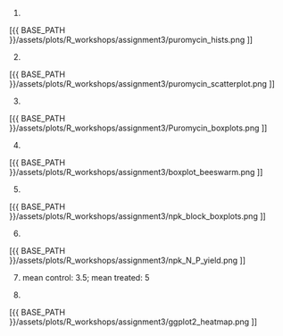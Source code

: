 
1.

[{{ BASE_PATH }}/assets/plots/R_workshops/assignment3/puromycin_hists.png ]]

2.

[{{ BASE_PATH }}/assets/plots/R_workshops/assignment3/puromycin_scatterplot.png ]]

3.

[{{ BASE_PATH }}/assets/plots/R_workshops/assignment3/Puromycin_boxplots.png ]]


4.

[{{ BASE_PATH }}/assets/plots/R_workshops/assignment3/boxplot_beeswarm.png ]]

5.

[{{ BASE_PATH }}/assets/plots/R_workshops/assignment3/npk_block_boxplots.png ]]

6.

[{{ BASE_PATH }}/assets/plots/R_workshops/assignment3/npk_N_P_yield.png ]]

7. mean control: 3.5; mean treated: 5

8.

[{{ BASE_PATH }}/assets/plots/R_workshops/assignment3/ggplot2_heatmap.png ]]
